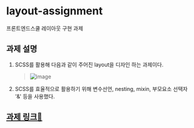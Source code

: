 # layout-assignment
프론트엔드스쿨 레이아웃 구현 과제

## 과제 설명
 1. SCSS를 활용해 다음과 같이 주어진 layout을 디자인 하는 과제이다.    
    > ![image](https://user-images.githubusercontent.com/68142773/166701749-eefcf89c-7d97-4c13-b367-25aaeb538975.png)

 2. SCSS를 효율적으로 활용하기 위해 변수선언, nesting, mixin, 부모요소 선택자 '&' 등을 사용했다.

## [과제 링크🚀](https://luckjjh.github.io/layout-assignment/)
